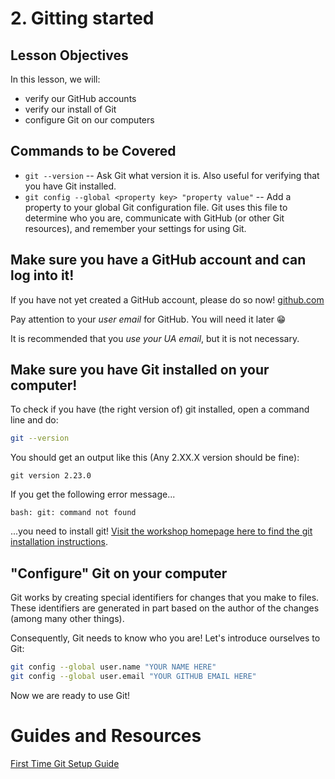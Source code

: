 # 2. Gitting started

## Lesson Objectives
In this lesson, we will:
- verify our GitHub accounts
- verify our install of Git
- configure Git on our computers

## Commands to be Covered
- `git --version` -- Ask Git what version it is. Also useful for verifying that you have Git installed.
- `git config --global <property key> "property value"` -- Add a property to your global Git configuration file. Git uses this file to determine who you are, communicate with GitHub (or other Git resources), and remember your settings for using Git.

## Make sure you have a GitHub account and can log into it!
If you have not yet created a GitHub account, please do so now! [github.com](https://github.com)

Pay attention to your *user email* for GitHub. You will need it later :grin:

It is recommended that you *use your UA email*, but it is not necessary.

## Make sure you have Git installed on your computer!
To check if you have (the right version of) git installed, open a command line and do:

```bash
git --version
```

You should get an output like this (Any 2.XX.X version should be fine):

```text
git version 2.23.0
```

If you get the following error message...

```text
bash: git: command not found
```

...you need to install git! [Visit the workshop homepage here to find the git installation instructions](https://ua-carpentries-workshops.github.io/2019-10-26-Tucson/).

## "Configure" Git on your computer
Git works by creating special identifiers for changes that you make to files. These identifiers are generated in part based on the author of the changes (among many other things).

Consequently, Git needs to know who you are! Let's introduce ourselves to Git:

```bash
git config --global user.name "YOUR NAME HERE"
git config --global user.email "YOUR GITHUB EMAIL HERE"
```

Now we are ready to use Git!

# Guides and Resources

[First Time Git Setup Guide](https://git-scm.com/book/en/v2/Getting-Started-First-Time-Git-Setup)

